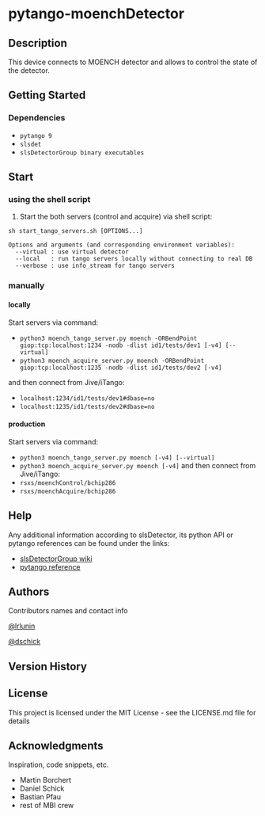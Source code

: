 # pytango-moenchDetector

## Description

This device connects to MOENCH detector and allows to control the state of the detector.

## Getting Started

### Dependencies

* `pytango 9`
* `slsdet`
* `slsDetectorGroup binary executables`

## Start
### using the shell script
1. Start the both servers (control and acquire) via shell script:  
```text
sh start_tango_servers.sh [OPTIONS...]

Options and arguments (and corresponding environment variables):
  --virtual : use virtual detector
  --local   : run tango servers locally without connecting to real DB
  --verbose : use info_stream for tango servers
```  
### manually
#### locally
Start servers via command:
* `python3 moench_tango_server.py moench -ORBendPoint giop:tcp:localhost:1234 -nodb -dlist id1/tests/dev1 [-v4] [--virtual]`
* `python3 moench_acquire_server.py moench -ORBendPoint giop:tcp:localhost:1235 -nodb -dlist id1/tests/dev2 [-v4]`

and then connect from Jive/iTango:
* `localhost:1234/id1/tests/dev1#dbase=no`
* `localhost:1235/id1/tests/dev2#dbase=no`

#### production
Start servers via command:
* `python3 moench_tango_server.py moench [-v4] [--virtual]`
* `python3 moench_acquire_server.py moench [-v4]`
and then connect from Jive/iTango:
* `rsxs/moenchControl/bchip286`
* `rsxs/moenchAcquire/bchip286`

## Help

Any additional information according to slsDetector, its python API or pytango references can be found under the links:

* [slsDetectorGroup wiki](https://slsdetectorgroup.github.io/devdoc/pydetector.html)
* [pytango reference](https://pytango.readthedocs.io/en/stable/)

## Authors

Contributors names and contact info

[@lrlunin](https://github.com/lrlunin)

[@dschick](https://github.com/dschick)
## Version History


## License

This project is licensed under the MIT License - see the LICENSE.md file for details

## Acknowledgments

Inspiration, code snippets, etc.
* Martin Borchert
* Daniel Schick
* Bastian Pfau
* rest of MBI crew 
